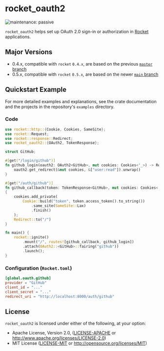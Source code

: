 # rocket_oauth2

![maintenance: passive](https://img.shields.io/badge/maintenance-passive-orange)

`rocket_oauth2` helps set up OAuth 2.0 sign-in or authorization in
[Rocket](https://rocket.rs) applications.

## Major Versions

* 0.4.x, compatible with `rocket` `0.4.x`, are based on the previous [`master` branch](https://github.com/jebrosen/rocket_oauth2/tree/master)
* 0.5.x, compatible with `rocket` `0.5.x`, are based on the newer [`main` branch](https://github.com/jebrosen/rocket_oauth2/tree/main)

## Quickstart Example

For more detailed examples and explanations, see the crate documentation and the
projects in the repository's `examples` directory.

### Code

```rust
use rocket::http::{Cookie, Cookies, SameSite};
use rocket::Request;
use rocket::response::Redirect;
use rocket_oauth2::{OAuth2, TokenResponse};

struct GitHub;

#[get("/login/github")]
fn github_login(oauth2: OAuth2<GitHub>, mut cookies: Cookies<'_>) -> Redirect {
    oauth2.get_redirect(&mut cookies, &["user:read"]).unwrap()
}

#[get("/auth/github")]
fn github_callback(token: TokenResponse<GitHub>, mut cookies: Cookies<'_>) -> Redirect
{
    cookies.add_private(
        Cookie::build("token", token.access_token().to_string())
            .same_site(SameSite::Lax)
            .finish()
    );
    Redirect::to("/")
}

fn main() {
    rocket::ignite()
        .mount("/", routes![github_callback, github_login])
        .attach(OAuth2::<GitHub>::fairing("github"))
        .launch();
}
```

### Configuration (`Rocket.toml`)

```toml
[global.oauth.github]
provider = "GitHub"
client_id = "..."
client_secret = "..."
redirect_uri = "http://localhost:8000/auth/github"
```

## License

`rocket_oauth2` is licensed under either of the following, at your option:

 * Apache License, Version 2.0, ([LICENSE-APACHE](LICENSE-APACHE) or http://www.apache.org/licenses/LICENSE-2.0)
 * MIT License ([LICENSE-MIT](LICENSE-MIT) or http://opensource.org/licenses/MIT)
